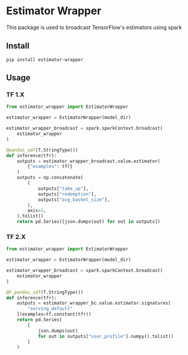 # Estimator Wrapper
This package is used to broadcast TensorFlow's estimators using spark


## Install
`pip install estimator-wrapper`


## Usage
### TF 1.X

```Python
from estimator_wrapper import EstimatorWrapper

estimator_wrapper = EstimatorWrapper(model_dir)

estimator_wrapper_broadcast = spark.sparkContext.broadcast(
    estimator_wrapper
)

@pandas_udf(T.StringType())
def inference(tfr):
    outputs = estimator_wrapper_broadcast.value.estimator(
        {"examples": tfr}
    )
    outputs = np.concatenate(
        (
            outputs["take_up"],
            outputs["redemption"],
            outputs["avg_basket_size"],
        ),
        axis=1,
    ).tolist()
    return pd.Series([json.dumps(out) for out in outputs])
```

### TF 2.X

```Python
from estimator_wrapper import EstimatorWrapper

estimator_wrapper = EstimatorWrapper(model_dir)

estimator_wrapper_broadcast = spark.sparkContext.broadcast(
    estimator_wrapper
)

@F.pandas_udf(T.StringType())
def inference(tfr):
    outputs = estimator_wrapper_bc.value.estimator.signatures[
        "serving_default"
    ](examples=tf.constant(tfr))
    return pd.Series(
        [
            json.dumps(out)
            for out in outputs["user_profile"].numpy().tolist()
        ]
    )
```